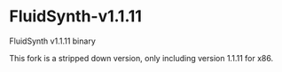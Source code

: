 # FluidSynth-v1.1.11
FluidSynth v1.1.11 binary

This fork is a stripped down version, only including version 1.1.11 for x86.
